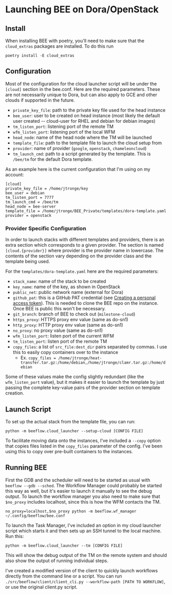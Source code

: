 # Launching BEE on Dora/OpenStack

## Install

When installing BEE with poetry, you'll need to make sure that the
`cloud_extras` packages are installed. To do this run

`poetry install -E cloud_extras`

## Configuration

Most of the configuration for the cloud launcher script will be under the
`[cloud]` section in the bee.conf. Here are the required parameters. These are
not necessarily unique to Dora, but can also apply to GCE and other clouds if
supported in the future.

* `private_key_file`: path to the private key file used for the head instance
* `bee_user`: user to be created on head instance (most likely the default user
   created -- cloud-user for RHEL and debian for debian images)
* `tm_listen_port`: listening port of the remote TM
* `wfm_listen_port`: listening port of the local WFM
* `head_node`: name of the head node where the TM will be launched
* `template_file`: path to the template file to launch the cloud setup from
* `provider`: name of provider (`google`, `openstack`, `chameleoncloud`)
* `tm_launch_cmd`: path to a script generated by the template. This is `/bee/tm`
  for the default Dora template.

As an example here is the current configuration that I'm using on my account:

```
[cloud]
private_key_file = /home/jtronge/key
bee_user = debian
tm_listen_port = 7777
tm_launch_cmd = /bee/tm
head_node = bee-server
template_file = /home/jtronge/BEE_Private/templates/dora-template.yaml
provider = openstack
```

### Provider Specific Configuration

In order to launch stacks with different templates and providers, there is an
extra section which corresponds to a given provider. The section is named
`[cloud.{provider}]` where provider is the provider name in lowercase. The
contents of the section vary depending on the provider class and the template
being used.

For the `templates/dora-template.yaml` here are the required parameters:

* `stack_name`: name of the stack to be created
* `key_name`: name of the key, as shown in OpenStack
* `public_net`: public network name (external for Dora)
* `github_pat`: this is a GitHub PAT credential (see [Creating a personal access token](https://docs.github.com/en/github/authenticating-to-github/keeping-your-account-and-data-secure/creating-a-personal-access-token)).
  This is needed to clone the BEE repo on the instance. Once BEE is public this won't be necessary.
* `git_branch`: branch of BEE to check out (`milestone-cloud`)
* `https_proxy`: HTTPS proxy env value (same as do-sn1)
* `http_proxy`: HTTP proxy env value (same as do-sn1)
* `no_proxy`: no proxy value (same as do-sn1)
* `wfm_listen_port`: listen port of the current WFM
* `tm_listen_port`: listen port of the remote TM
* `copy_files`: a list of `src_file:dest_dir` pairs separated by commas. I use
  this to easily copy containers over to the instance
    * Ex. `copy_files = /home/jtronge/heat-transfer.tar.gz:/home/debian,/home/jtronge/clamr.tar.gz:/home/debian`

Some of these values make the config slightly redundant (like the
`wfm_listen_port` value), but it makes it easier to launch the template by just
passing the complete key-value pairs of the provider section on template
creation.

## Launch Script

To set up the actual stack from the template file, you can run:

`python -m beeflow.cloud_launcher --setup-cloud [CONFIG FILE]`

To facilitate moving data onto the instances, I've included a `--copy` option
that copies files listed in the `copy_files` parameter of the config. I've been
using this to copy over pre-built containers to the instances.

## Running BEE

First the GDB and the scheduler will need to be started as usual with
`beeflow --gdb --sched`. The Workflow Manager could probably be started this
way as well, but it's easier to launch it manually to see the debug output.
To launch the workflow manager you also need to make sure that `$no_proxy`
includes localhost, since this is how the WFM contacts the TM.

`no_proxy=localhost,$no_proxy python -m beeflow.wf_manager ~/.config/beeflow/bee.conf`

To launch the Task Manager, I've included an option in my cloud launcher script
which starts it and then sets up an SSH tunnel to the local machine. Run this:

`python -m beeflow.cloud_launcher --tm [CONFIG FILE]`

This will show the debug output of the TM on the remote system and should also
show the output of running individual steps.

I've created a modified version of the client to quickly launch workflows
directly from the command line or a script.  You can run
`./src/beeflow/client/client_cli.py --workflow-path [PATH TO WORKFLOW]`, or use
the original client.py script.
